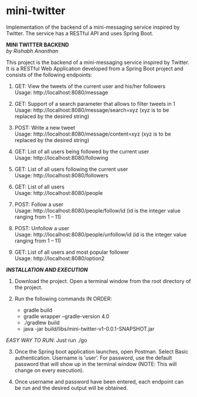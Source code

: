 # mini-twitter
Implementation of the backend of a mini-messaging service inspired by Twitter. The service has a RESTful API and uses Spring Boot.

**MINI TWITTER BACKEND**  
*by Rishabh Ananthan*

This project is the backend of a mini-messaging service inspired by Twitter. It is a RESTful Web Application developed from a Spring Boot project and consists of the following endpoints:

1. GET: View the tweets of the current user and his/her followers  
Usage: http://localhost:8080/message

2. GET: Support of a search parameter that allows to filter tweets in 1  
Usage: http://localhost:8080/message/search=xyz (xyz is to be replaced by the desired string) 

3. POST: Write a new tweet  
Usage: http://localhost:8080/message/content=xyz (xyz is to be replaced by the desired string)

4. GET: List of all users being followed by the current user  
Usage: http://localhost:8080/following 

5. GET: List of all users following the current user  
Usage: http://localhost:8080/followers 

6. GET: List of all users  
Usage: http://localhost:8080/people 

7. POST: Follow a user  
Usage: http://localhost:8080/people/follow/id (id is the integer value ranging from 1 – 11) 

8. POST: Unfollow a user  
Usage: http://localhost:8080/people/unfollow/id (id is the integer value ranging from 1 – 11) 

9. GET: List of all users and most popular follower  
Usage: http://localhost:8080/option2 

***INSTALLATION AND EXECUTION***

1. Download the project. Open a terminal window from the root directory of the project. 

2. Run the following commands IN ORDER:  
    * gradle build  
    * gradle wrapper –gradle-version 4.0  
    * ./gradlew build
    * java -jar build/libs/mini-twitter-v1-0.0.1-SNAPSHOT.jar

*EASY WAY TO RUN*: Just run ./go

3. Once the Spring boot application launches, open Postman. Select Basic authentication. Username is ‘user’. For password, use the  default password that will show up in the terminal window (NOTE: This will change on every execution). 

4. Once username and password have been entered, each endpoint can be run and the desired output will be obtained.
